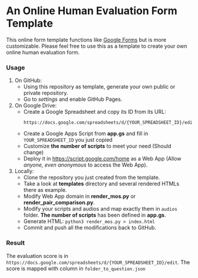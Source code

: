 # An Online Human Evaluation Form Template

This online form template functions like [Google Forms](https://www.google.com/forms/about/) but is more customizable.
Please feel free to use this as a template to create your own online human evaluation form.

### Usage

1. On GitHub:
    - Using this repository as template, generate your own public or private repository.
    - Go to *settings* and enable GitHub Pages.
2. On Google Drive:
    - Create a Google Spreadsheet and copy its ID from its URL:
        ```
        https://docs.google.com/spreadsheets/d/{YOUR_SPREADSHEET_ID}/edit
        ```
    - Create a Google Apps Script from **app.gs** and fill in `YOUR_SPREADSHEET_ID` you just copied
    - Customize **the number of scripts** to meet your need (Should change)
    - Deploy it in https://script.google.com/home as a Web App (Allow *anyone, even anonymous* to access the Web App).
3. Locally:
    - Clone the repository you just created from the template.
    - Take a look at **templates** directory and several rendered HTMLs there as example.
    - Modify Web App domain in  **render_mos.py** or **render_pair_comparison.py**.
    - Modify your scripts and audios and map exactly them in `audios` folder. **The number of scripts** has been defined in **app.gs**.
    - Generate HTML: `python3 render_mos.py > index.html`
    - Commit and push all the modifications back to GitHub.

### Result

The evaluation score is in `https://docs.google.com/spreadsheets/d/{YOUR_SPREADSHEET_ID}/edit`. The score is mapped with column in `folder_to_question.json`